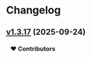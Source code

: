 # Changelog


## [v1.3.17](https://github.com/faiz-Liu/soybean-admin/compare/v1.3.16...v1.3.17) (2025-09-24)

### &nbsp;&nbsp;&nbsp;❤️ Contributors

